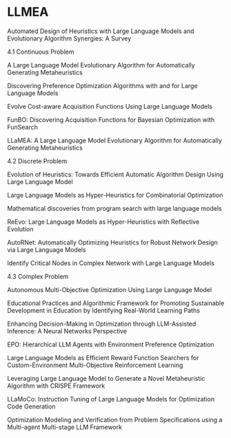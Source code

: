 # LLMEA
Automated Design of Heuristics with Large Language Models and Evolutionary Algorithm Synergies: A Survey


4.1 Continuous Problem

 A Large Language Model Evolutionary Algorithm for Automatically Generating Metaheuristics

 Discovering Preference Optimization Algorithms with and for Large Language Models

 Evolve Cost-aware Acquisition Functions Using Large Language Models

 FunBO: Discovering Acquisition Functions for Bayesian Optimization with FunSearch

 LLaMEA: A Large Language Model Evolutionary Algorithm for Automatically Generating Metaheuristics

4.2 Discrete Problem

 Evolution of Heuristics: Towards Efficient Automatic Algorithm Design Using Large Language Model

 Large Language Models as Hyper-Heuristics for Combinatorial Optimization

 Mathematical discoveries from program search with large language models

 ReEvo: Large Language Models as Hyper-Heuristics with Reflective Evolution

 AutoRNet: Automatically Optimizing Heuristics for Robust Network Design via Large Language Models

 Identify Critical Nodes in Complex Network with Large Language Models

4.3 Complex Problem

 Autonomous Multi-Objective Optimization Using Large Language Model

 Educational Practices and Algorithmic Framework for Promoting Sustainable Development in Education by Identifying Real-World Learning Paths

 Enhancing Decision-Making in Optimization through LLM-Assisted Inference: A Neural Networks Perspective

 EPO: Hierarchical LLM Agents with Environment Preference Optimization

 Large Language Models as Efficient Reward Function Searchers for Custom-Environment Multi-Objective Reinforcement Learning

 Leveraging Large Language Model to Generate a Novel Metaheuristic Algorithm with CRISPE Framework

 LLaMoCo: Instruction Tuning of Large Language Models for Optimization Code Generation

 Optimization Modeling and Verification from Problem Specifications using a Multi-agent Multi-stage LLM Framework
